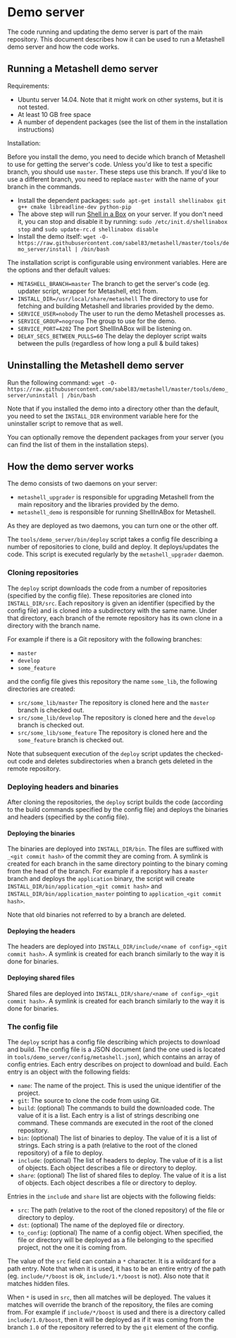 # Demo server

The code running and updating the demo server is part of the main repository.
This document describes how it can be used to run a Metashell demo server and
how the code works.

## Running a Metashell demo server

Requirements:

* Ubuntu server 14.04. Note that it might work on other systems, but it is not
  tested.
* At least 10 GB free space
* A number of dependent packages (see the list of them in the installation
  instructions)

Installation:

Before you install the demo, you need to decide which branch of Metashell to use
for getting the server's code. Unless you'd like to test a specific branch, you
should use `master`. These steps use this branch. If you'd like to use a
different branch, you need to replace `master` with the name of your branch in
the commands.

* Install the dependent packages:
  `sudo apt-get install shellinabox git g++ cmake libreadline-dev python-pip`
* The above step will run
  [Shell in a Box](https://code.google.com/p/shellinabox/) on your server. If
  you don't need it, you can stop and disable it by running:
  `sudo /etc/init.d/shellinabox stop` and `sudo update-rc.d shellinabox disable`
* Install the demo itself:
  `wget -O- https://raw.githubusercontent.com/sabel83/metashell/master/tools/demo_server/install | /bin/bash`

The installation script is configurable using environment variables. Here are
the options and ther default values:

* `METASHELL_BRANCH=master` The branch to get the server's code (eg. updater
  script, wrapper for Metashell, etc) from.
* `INSTALL_DIR=/usr/local/share/metashell` The directory to use for fetching
  and building Metashell and libraries provided by the demo.
* `SERVICE_USER=nobody` The user to run the demo Metashell processes as.
* `SERVICE_GROUP=nogroup` The group to use for the demo.
* `SERVICE_PORT=4202` The port ShellInABox will be listening on.
* `DELAY_SECS_BETWEEN_PULLS=60` The delay the deployer script waits between the
  pulls (regardless of how long a pull & build takes)

## Uninstalling the Metashell demo server

Run the following command:
`wget -O- https://raw.githubusercontent.com/sabel83/metashell/master/tools/demo_server/uninstall | /bin/bash`

Note that if you installed the demo into a directory other than the default, you
need to set the `INSTALL_DIR` environment variable here for the uninstaller
script to remove that as well.

You can optionally remove the dependent packages from your server (you can find
the list of them in the installation steps).

## How the demo server works

The demo consists of two daemons on your server:

* `metashell_upgrader` is responsible for upgrading Metashell from the main
  repository and the libraries provided by the demo.
* `metashell_demo` is responsible for running ShellInABox for Metashell.

As they are deployed as two daemons, you can turn one or the other off.

The `tools/demo_server/bin/deploy` script takes a config file describing a
number of repositories to clone, build and deploy. It deploys/updates the code.
This script is executed regularly by the `metashell_upgrader` daemon.

### Cloning repositories

The `deploy` script downloads the code from a number of repositories (specified
by the config file). These repositories are cloned into `INSTALL_DIR/src`. Each
repository is given an identifier (specified by the config file) and is cloned
into a subdirectory with the same name. Under that directory, each branch of the
remote repository has its own clone in a directory with the branch name.

For example if there is a Git repository with the following branches:

* `master`
* `develop`
* `some_feature`

and the config file gives this repository the name `some_lib`, the following
directories are created:

* `src/some_lib/master` The repository is cloned here and the `master` branch is
  checked out.
* `src/some_lib/develop` The repository is cloned here and the `develop` branch
  is checked out.
* `src/some_lib/some_feature` The repository is cloned here and the
  `some_feature` branch is checked out.

Note that subsequent execution of the `deploy` script updates the checked-out
code and deletes subdirectories when a branch gets deleted in the remote
repository.

### Deploying headers and binaries

After cloning the repositories, the `deploy` script builds the code (according
to the build commands specified by the config file) and deploys the binaries
and headers (specified by the config file).

#### Deploying the binaries

The binaries are deployed into `INSTALL_DIR/bin`. The files are suffixed with
`_<git commit hash>` of the commit they are coming from. A symlink is created
for each branch in the same directory pointing to the binary coming from the
head of the branch. For example if a repository has a `master` branch and
deploys the `application` binary, the script will create
`INSTALL_DIR/bin/application_<git commit hash>` and
`INSTALL_DIR/bin/application_master` pointing to
`application_<git commit hash>`.

Note that old binaries not referred to by a branch are deleted.

#### Deploying the headers

The headers are deployed into
`INSTALL_DIR/include/<name of config>_<git commit hash>`. A symlink is created
for each branch similarly to the way it is done for binaries.

#### Deploying shared files

Shared files are deployed into
`INSTALL_DIR/share/<name of config>_<git commit hash>`. A symlink is created
for each branch similarly to the way it is done for binaries.

### The config file

The `deploy` script has a config file describing which projects to download and
build. The config file is a JSON document (and the one used is located in
`tools/demo_server/config/metashell.json`), which contains an array of config
entries. Each entry describes on project to download and build. Each entry is an
object with the following fields:

* `name`: The name of the project. This is used the unique identifier of the
  project.
* `git`: The source to clone the code from using Git.
* `build`: (optional) The commands to build the downloaded code. The value of it
  is a list. Each entry is a list of strings describing one command. These
  commands are executed in the root of the cloned repository.
* `bin`: (optional) The list of binaries to deploy. The value of it is a list of
  strings. Each string is a path (relative to the root of the cloned repository)
  of a file to deploy.
* `include`: (optional) The list of headers to deploy. The value of it is a list
  of objects. Each object describes a file or directory to deploy.
* `share`: (optional) The list of shared files to deploy. The value of it is a
  list of objects. Each object describes a file or directory to deploy.

Entries in the `include` and `share` list are objects with the following fields:

* `src`: The path (relative to the root of the cloned repository) of the file or
  directory to deploy.
* `dst`: (optional) The name of the deployed file or directory.
* `to_config`: (optional) The name of a config object. When specified, the
  file or directory will be deployed as a file belonging to the specified
  project, not the one it is coming from.

The value of the `src` field can contain a `*` character. It is a wildcard for
a path entry. Note that when it is used, it has to be an entire entry of the
path (eg. `include/*/boost` is ok, `include/1.*/boost` is not). Also note that
it matches hidden files.

When `*` is used in `src`, then all matches will be deployed. The values it
matches will override the branch of the repository, the files are coming from.
For example if `include/*/boost` is used and there is a directory called
`include/1.0/boost`, then it will be deployed as if it was coming from the
branch `1.0` of the repository referred to by the `git` element of the config.

